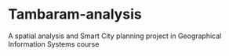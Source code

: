 # Tambaram-analysis
A spatial analysis and Smart City planning project in Geographical Information Systems course
